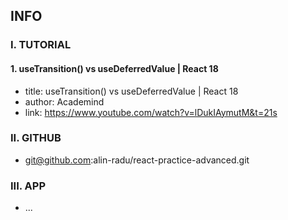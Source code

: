 ## INFO

### I. TUTORIAL

#### 1. useTransition() vs useDeferredValue | React 18

- title: useTransition() vs useDeferredValue | React 18
- author: Academind
- link: https://www.youtube.com/watch?v=lDukIAymutM&t=21s

### II. GITHUB

- git@github.com:alin-radu/react-practice-advanced.git

### III. APP

- ...

